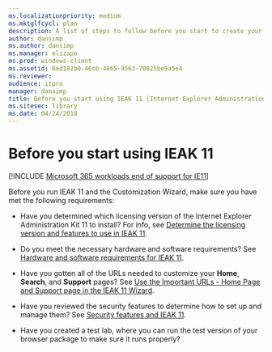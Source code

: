 ```yaml
---
ms.localizationpriority: medium
ms.mktglfcycl: plan
description: A list of steps to follow before you start to create your custom browser installation packages.
author: dansimp
ms.author: dansimp
ms.manager: elizapo
ms.prod: windows-client
ms.assetid: 6ed182b0-46cb-4865-9563-70825be9a5e4
ms.reviewer: 
audience: itpro
manager: dansimp
title: Before you start using IEAK 11 (Internet Explorer Administration Kit 11 for IT Pros)
ms.sitesec: library
ms.date: 04/24/2018
---
```



# Before you start using IEAK 11

[!INCLUDE [Microsoft 365 workloads end of support for IE11](../includes/microsoft-365-ie-end-of-support.md)]


Before you run IEAK 11 and the Customization Wizard, make sure you have met the following requirements:

- Have you determined which licensing version of the Internet Explorer Administration Kit 11 to install? For info, see [Determine the licensing version and features to use in IEAK 11](licensing-version-and-features-ieak11.md).

-   Do you meet the necessary hardware and software requirements? See [Hardware and software requirements for IEAK 11](hardware-and-software-reqs-ieak11.md).

-   Have you gotten all of the URLs needed to customize your **Home**, **Search**, and **Support** pages? See [Use the Important URLs - Home Page and Support page in the IEAK 11 Wizard](important-urls-home-page-and-support-ieak11-wizard.md).

-   Have you reviewed the security features to determine how to set up and manage them? See [Security features and IEAK 11](security-and-ieak11.md).

-   Have you created a test lab, where you can run the test version of your browser package to make sure it runs properly?

 

 





